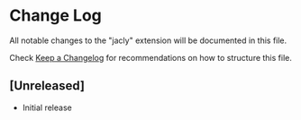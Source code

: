 # Change Log

All notable changes to the "jacly" extension will be documented in this file.

Check [Keep a Changelog](http://keepachangelog.com/) for recommendations on how to structure this file.

## [Unreleased]

- Initial release